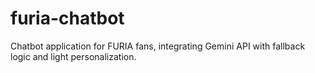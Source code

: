 # furia-chatbot
Chatbot application for FURIA fans, integrating Gemini API with fallback logic and light personalization.
